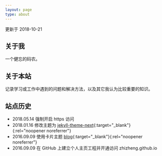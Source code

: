 ```yaml
---
layout: page
type: about
---
```


<p class="post-meta">更新于 2018-10-21</p>

## 关于我

一个健忘的码农。

## 关于本站

记录学习或工作中遇到的问题和解决方法，以及其它我认为比较重要的知识。

## 站点历史

* 2018.05.14 强制开启 https 访问
* 2018.01.16 修改主题为 [jekyll-theme-next](https://github.com/Simpleyyt/jekyll-theme-next/){:target="_blank"}{:rel="noopener noreferrer"}
* 2016.09.09 使用卡片主题 [blog](https://github.com/enml/blog/){:target="_blank"}{:rel="noopener noreferrer"}
* 2016.09.09 在 GitHub 上建立个人主页工程并开通访问 zhizheng.github.io
